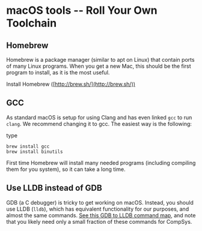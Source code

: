 # macOS tools -- Roll Your Own Toolchain

## Homebrew
Homebrew is a package manager (similar to apt on Linux) that contain ports of many Linux programs. When you get a new Mac, this should be the first program to install, as it is the most useful.

Install Homebrew ([http://brew.sh/](http://brew.sh/))

## GCC
As standard macOS is setup for using Clang and has even linked `gcc` to run `clang`. We recommend changing it to gcc. The easiest way is the following:

type

  ```
  brew install gcc
  brew install binutils
  ```

First time Homebrew will install many needed programs (including compiling them for you system), so it can take a long time.


## Use LLDB instead of GDB

GDB (a C debugger) is tricky to get working on macOS.  Instead, you
should use LLDB (`lldb`), which has equivalent functionality for our
purposes, and almost the same commands.  [See this GDB to LLDB command
map](https://lldb.llvm.org/use/map.html), and note that you likely
need only a small fraction of these commands for CompSys.
